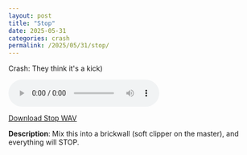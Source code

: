 ```yaml
---
layout: post
title: "Stop"
date: 2025-05-31
categories: crash
permalink: /2025/05/31/stop/
---
```

Crash: They think it's a kick)

<audio controls>
  <source src="/assets/audio/crash/Crash_Stop_brumalsaito.wav" type="audio/wav">
  Your browser does not support the audio element.
</audio>
<p><a href="/assets/audio/crash/Crash_Stop_brumalsaito.wav" download>Download Stop WAV</a></p>

**Description**: Mix this into a brickwall (soft clipper on the master), and everything will STOP.